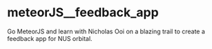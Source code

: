 # meteorJS__feedback_app
Go MeteorJS and learn with Nicholas Ooi on a blazing trail to create a feedback app for NUS orbital.

